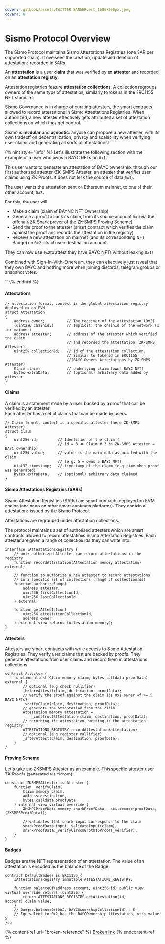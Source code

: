 ```yaml
---
cover: .gitbook/assets/TWITTER BANNERvert_1500x500px.jpeg
coverY: 0
---
```


# Sismo Protocol Overview

The Sismo Protocol maintains Sismo Attestations Registries (one SAR per supported chain). It oversees the creation, update and deletion of attestations recorded in SARs.&#x20;

An **attestation** is a user **claim** that was verified by an **attester** and recorded on an **attestation registry**.

Attestation registries feature **attestation collections.** A collection regroups owners of the same type of attestation, similarly to tokens in the ERC1155 NFT standard.

Sismo Governance is in charge of curating attesters, the smart contracts allowed to record attestations in Sismo Attestations Registries. When authorized, a new attester effectively gets attributed a set of attestation collections on which they get control.

Sismo is **modular** and **agnostic**: anyone can propose a new attester, with its own tradeoff on decentralization, privacy and scalability when verifying user claims and generating all sorts of attestations!

{% hint style="info" %}
Let's illustrate the following section with the example of a user who owns 5 BAYC NFTs on `0x1`.&#x20;

This user wants to generate an attestation of BAYC ownership, through our first authorized attester (ZK-SMPS Attester, an attester that verifies user claims using ZK Proofs. It does not leak the source of data `0x1`).&#x20;

The user wants the attestation sent on Ethereum mainnet, to one of their other account, `0x2.`

For this, the user will&#x20;

* Make a claim (claim of BAYNC NFT Ownership)
* Generate a proof to back its claim, from its source account `0x1`(via the offchain ZK Snark prover of the ZK-SMPS Proving Scheme)
* Send the proof to the attester (smart contract which verifies the claim against the proof and records the attestation in the registry)
* Receive a new attestation on mainnet (and its corresponding NFT Badge) on `0x2,` its chosen destination account.

They can now use `0x2`to attest they have BAYC NFTs without leaking `0x1!`

Combined with Sign-In-With-Ethereum, they can effectively just reveal that they own BAYC and nothing more when joining discords, telegram groups or snapshot votes.

``
{% endhint %}

#### Attestations

```solidity
// Attestation format, context is the global attestation registry deployed on an EVM
struct Attestation
{
    address owner;          // The receiver of the attestation (0x2)
    (uint256 chainid;)      // Implicit: the chainId of the network (1 for mainnet)
    address attester;       // address of the attester which verified the claim
                            // and recorded the attestation (ZK-SMPS Attester)
    uint256 collectionId;   // Id of the attestation collection.
                            // Similar to tokenid in ERC1155
                            //(BAYC Owners Attestations by ZK-SMPS Attester)
    Claim claim;            // underlying claim (owns BAYC NFT)
    bytes extraData;        // (optional) arbitrary data added by attester
}

```

#### Claims

A claim is a statement made by a user, backed by a proof that can be verified by an attester. \
Each attester has a set of claims that can be made by users.

```solidity
// Claim format, context is a specific attester (here ZK-SMPS Attester)
struct Claim 
{
    uint256 id;         // Identifier of the claim (
                        // Id = 3 <> Claim # 3 in ZK-SMPS Attester = BAYC ownership)
    uint256 value;      // value is the main data associated with the claim
                        // (e.g: 5 = owns 5 BAYC NFT)
    uint32 timestamp;   // timestamp of the claim (e.g time when proof was generated)
    bytes extraData;    // (optional) arbitrary data claimed
}
```

#### Sismo Attestations Registries (SARs)

Sismo Attestation Registries (SARs) are smart contracts deployed on EVM chains (and soon on other smart contracts platforms). They contain all attestations issued by the Sismo Protocol.

Attestations are regrouped under attestation collections.&#x20;

The protocol maintains a set of authorised attesters which are smart contracts allowed to record attestations Sismo Attestation Registries. Each attester are given a range of collection Ids they can write into.

```solidity
interface IAttestationsRegistry {
    // only authorized Attester can record attestations in the registry
    function recordAttestation(Attestation memory attestation) external;
    
    // function to authorize a new attester to record attestations 
    // in a specific set of collections (range of collectionIds)
    function authorizeRange(
        address attester,
        uint256 firstCollectionId,
        uint256 lastCollectionId
    ) external;
    
    function getAttestation(
        uint256 attestationCollectionId,
        address owner
    ) external view returns (Attestation memory);
}
```

#### Attesters

Attesters are smart contracts with write access to Sismo Attestation Registries. They verify user claims that are backed by proofs. They generate attestations from user claims and record them in attestations collections.

```solidity
contract Attester {
    function attest(Claim memory claim, bytes calldata proofData) external {
        // optional (e.g check nullifier)
        _beforeAttest(claim, destination, proofData);
        // verify the proof against the claim (is 0x1 owner of >= 5 BAYC NFTs?)
        _verifyClaim(claim, destination, proofData);
        // generate the attestation from the claim
        Attestation memory attestation = 
            _constructAttestation(claim, destination, proofData);
        // recording the attestation, writing in the attestation registry
        ATTESTATIONS_REGISTRY.recordAttestation(attestation);
        // optional (e.g register nullifier)
        _afterAttest(claim, destination, proofData);
    }
}
```

#### Proving Scheme

Let's take the ZKSMPS Attester as an example. This specific attester user ZK Proofs (generated via circom).

```solidity
constract ZKSMPSAttester is Attester {
    function _verifyClaim(
        Claim memory claim,
        address destination,
        bytes calldata proofData
    ) internal view virtual override {
        ZKSMPSProofData memory snarkProofData = abi.decode(proofData, (ZKSMPSProofData));

        // validates that snark input corresponds to the claim
        snarkProofData.input._validateInput(claim);
        snarkProofData._verifyCircomGroth16Proof(_verifier);
    }
}
```

#### Badges

Badges are the NFT representation of an attestation. The value of an attestation is encoded as the balance of the Badge.

```solidity
contract DefaultBadges is ERC1155 {
    IAttestationsRegistry immutable ATTESTATIONS_REGISTRY;

    function balanceOf(address account, uint256 id) public view virtual override returns (uint256) {
        return ATTESTATIONS_REGISTRY.getAttestation(id, account).claim.value;
    }
    // Badges.balanceOf(0x2, BAYCOwnershipCollectionId) = 5
    // Equivalent to 0x2 has the BAYCOwnership Attestation, with value 5
}so
```

{% content-ref url="broken-reference" %}
[Broken link](broken-reference)
{% endcontent-ref %}
